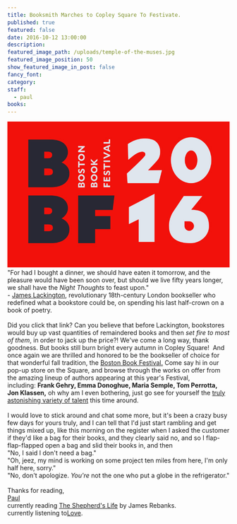 ```yaml
---
title: Booksmith Marches to Copley Square To Festivate.
published: true
featured: false
date: 2016-10-12 13:00:00
description:
featured_image_path: /uploads/temple-of-the-muses.jpg
featured_image_position: 50
show_featured_image_in_post: false
fancy_font:
category:
staff:
  - paul
books:
---
```



![](/uploads/versions/bbf2016---x----800-523x---.jpg)"For had I bought a dinner, we should have eaten it tomorrow, and the pleasure would have been soon over, but should we live fifty years longer, we shall have the *Night Thoughts* to feast upon."
<br>- [James Lackington](http://lithub.com/the-man-who-invented-bookselling-as-we-know-it/), revolutionary 18th-century London bookseller who redefined what a bookstore could be, on spending his last half-crown on a book of poetry.
<br>
<br>Did you click that link? Can you believe that before Lackington, bookstores would buy up vast quantities of remaindered books and then *set fire to most of them*, in order to jack up the price?! We've come a long way, thank goodness. But books still burn bright every autumn in Copley Square!  And once again we are thrilled and honored to be the bookseller of choice for
<br>that wonderful fall tradition, the [Boston Book Festival.](https://bostonbookfest.org/) Come say hi in our pop-up store on the Square, and browse through the works on offer from the amazing lineup of authors appearing at this year's Festival, including: **Frank Gehry, Emma Donoghue, Maria Semple, Tom Perrotta, Jon Klassen,** oh why am I even bothering, just go see for yourself the [truly astonishing variety of talent](https://bostonbookfest.org/2016-festival/presenters/) this time around.
<br>
<br>I would love to stick around and chat some more, but it's been a crazy busy few days for yours truly, and I can tell that I'd just start rambling and get things mixed up, like this morning on the register when I asked the customer if they'd like a bag for their books, and they clearly said no, and so I flap-flap-flapped open a bag and slid their books in, and then
<br>"No, I said I don't need a bag."
<br>"Oh, jeez, my mind is working on some project ten miles from here, I'm only half here, sorry."
<br>"No, don't apologize. *You're* not the one who put a globe in the refrigerator."
<br>
<br>Thanks for reading,
<br>[Paul](http://www.ptpainter.com/)
<br>currently reading [The Shepherd's Life](http://www.brooklinebooksmith-shop.com/book/9781250060266) by James Rebanks.
<br>currently listening to[Love](https://www.youtube.com/watch?v=PkbVosJFkpg).